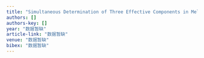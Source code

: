 ```yaml
---
title: "Simultaneous Determination of Three Effective Components in Melia Azedarach L. by High Performance Liquid Chromatography"
authors: []
authors-key: []
year: "数据暂缺"
article-link: "数据暂缺"
venue: "数据暂缺"
bibex: "数据暂缺"
---
```

